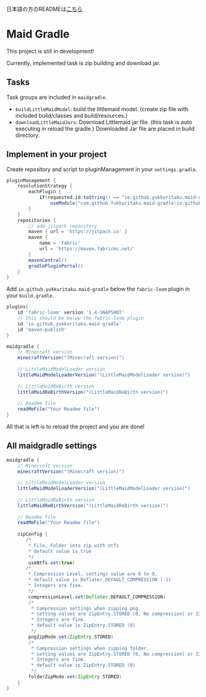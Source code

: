 日本語の方のREADMEは[こちら](https://github.com/Yukkuritaku/maid-gradle/blob/master/README_JP.md)

# Maid Gradle
This project is still in development!

Currently, implemented task is zip building and download jar.

## Tasks
Task groups are included in `maidgradle`.

- `buildLittleMaidModel`: build the littlemaid model. (create zip file with included build/classes and build/resources.)
- `downloadLittleMaidJars`: Download Littlemaid jar file. (this task is auto executing in reload the gradle.)
Downloaded Jar file are placed in build directory.

## Implement in your project

Create repository and script to pluginManagement in your `settings.gradle`.
```gradle
pluginManagement {
    resolutionStrategy {
        eachPlugin {
            if(requested.id.toString() == "io.github.yukkuritaku.maid-gradle")
                useModule("com.github.Yukkuritaku.maid-gradle:io.github.yukkuritaku.maid-gradle.gradle.plugin:使いたいバージョン")
        }
    }
    repositories {
        // add jitpack repository
        maven { url = 'https://jitpack.io' }
        maven {
            name = 'Fabric'
            url = 'https://maven.fabricmc.net/'
        }
        mavenCentral()
        gradlePluginPortal()
    }
}
```
Add `io.github.yukkuritaku.maid-gradle` below the `fabric-loom` plugin in your `build.gradle`.
```gradle
plugins{
    id 'fabric-loom' version '1.4-SNAPSHOT'
    // This should be below the fabric-loom plugin
    id 'io.github.yukkuritaku.maid-gradle'
    id 'maven-publish'
}

maidgradle {
    // Minecraft version
    minecraftVersion("(Minecraft version)")
    
    // LittleMaidModelLoader version
    littleMaidModelLoaderVersion("(LittleMaidModelLoader version)")
    
    // LittleMaidReBirth version
    littleMaidReBirthVersion("(LittleMaidReBirth version)")
   
    // Readme file
    readMeFile("Your Readme file")
}
```

All that is left is to reload the project and you are done!

## All maidgradle settings

```gradle
maidgradle {
    // Minecraft version
    minecraftVersion("(Minecraft version)")
    
    // LittleMaidModelLoader version
    littleMaidModelLoaderVersion("(LittleMaidModelLoader version)")
    
    // LittleMaidReBirth version
    littleMaidReBirthVersion("(LittleMaidReBirth version)")
   
    // Readme file
    readMeFile("Your Readme file")
    
    zipConfig {
       /*
        * File, Folder into zip with ntfs
        * default value is true
        */
        useNtfs.set(true)
       /*
        * Compression Level, settings value are 0 to 9, 
        * default value is Deflater.DEFAULT_COMPRESSION (-1)
        * Integers are fine.
        */
        compressionLevel.set(Deflater.DEFAULT_COMPRESSION)
        /*
         * Compression settings when zipping png.
         * setting values are ZipEntry.STORED (0, No compression) or ZipEntry.DEFLATED (8, Lossless Compression)
         * Integers are fine.
         * default value is ZipEntry.STORED (0)
         */
        pngZipMode.set(ZipEntry.STORED)
        /*
         * Compression settings when zipping folder.
         * setting values are ZipEntry.STORED (0, No compression) or ZipEntry.DEFLATED (8, Lossless Compression)
         * Integers are fine.
         * default value is ZipEntry.STORED (0)
         */
        folderZipMode.set(ZipEntry.STORED)
    }
}
```